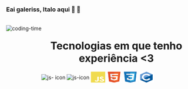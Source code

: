 ### Eai galeriss, Italo aqui   👋

 <div style="display: inline_block"><br>
    <img align="left" height="250" alt="coding-time" src="code.gif">
    <h1 align="center">Tecnologias em que tenho experiência <3</h1>
     <img align="center" height="30" width="40" alt="js- 
icon"src="https://camo.githubusercontent.com/6c6be30e4905a1b519c59c6d211eab52dff75e7bdbadc43c65ed2f2c7b2cde0b/68747470733a2f2f63646e2e6a7364656c6976722e6e65742f67682f64657669636f6e732f64657669636f6e2f69636f6e732f78636f64652f78636f64652d6f726967696e616c2e737667">
    <img align="center" height="30" width="40" alt="js-icon"  src="https://raw.githubusercontent.com/jmnote/z-icons/master/svg/php.svg">
    <img align="center" height="30" width="40" alt="js-icon"  src="https://raw.githubusercontent.com/devicons/devicon/master/icons/javascript/javascript-plain.svg">
    <img align="center" height="30" width="40" alt="html-icon" src="https://raw.githubusercontent.com/devicons/devicon/master/icons/html5/html5-original.svg">
    <img align="center" height="30" width="40" alt="css-icon" src="https://raw.githubusercontent.com/devicons/devicon/master/icons/css3/css3-original.svg">
    <img align="center" height="30" width="40" alt="c-icon" src="https://raw.githubusercontent.com/devicons/devicon/master/icons/c/c-original.svg">
</div>
